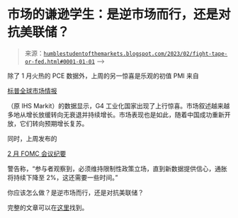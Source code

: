 <!--yml

类别：未分类

日期：2024-05-18 01:32:57

-->

# 市场的谦逊学生：是逆市场而行，还是对抗美联储？

> 来源：[`humblestudentofthemarkets.blogspot.com/2023/02/fight-tape-or-fed.html#0001-01-01`](https://humblestudentofthemarkets.blogspot.com/2023/02/fight-tape-or-fed.html#0001-01-01) -->

除了 1 月火热的 PCE 数据外，上周的另一惊喜是乐观的初值 PMI 来自

[标普全球市场情报](https://www.spglobal.com/marketintelligence/en/mi/research-analysis/global-recession-fears-subside-as-flash-pmi-data-signal-revival-of-economic-growth-in-february-feb23.html)

（原 IHS Markit）的数据显示，G4 工业化国家出现了上行惊喜。市场叙述越来越多地从增长放缓转向无衰退并持续增长。市场表现也是如此，随着中国成功重新开放，它们转向预期增长复苏。

同时，上周发布的

[2 月 FOMC 会议纪要](https://www.federalreserve.gov/monetarypolicy/files/fomcminutes20230201.pdf)

警告称，“参与者观察到，必须维持限制性政策立场，直到新数据提供信心，通胀将持续下降至 2%，这还需要一些时间。”

你应该怎么做？是逆市场而行，还是对抗美联储？

完整的文章可以在[这里](https://humblestudentofthemarkets.com/2023/02/25/fight-the-tape-or-the-fed/)找到。
